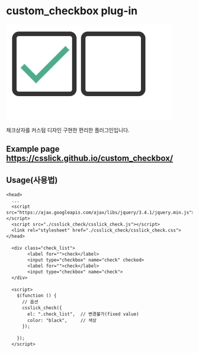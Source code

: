 # custom_checkbox plug-in
![custom checkbox](./screenshot.png)

채크상자를 커스텀 디자인 구현한 편리한 플러그인입니다.

## Example page https://csslick.github.io/custom_checkbox/
## Usage(사용법)
```
<head>
  ...
  <script src="https://ajax.googleapis.com/ajax/libs/jquery/3.4.1/jquery.min.js"></script>
  <script src="./csslick_check/csslick_check.js"></script>
  <link rel="stylesheet" href="./csslick_check/csslick_check.css">
</head>

  <div class="check_list">
        <label for="">check</label>
        <input type="checkbox" name="check" checked>
        <label for="">check</label>
        <input type="checkbox" name="check">
  </div>
  
  <script>
    $(function () {
      // 옵션
      csslick_check({
        el: ".check_list",  // 변경불가(fixed value)
        color: "black",     // 색상
      });

    });
  </script>
 ```
